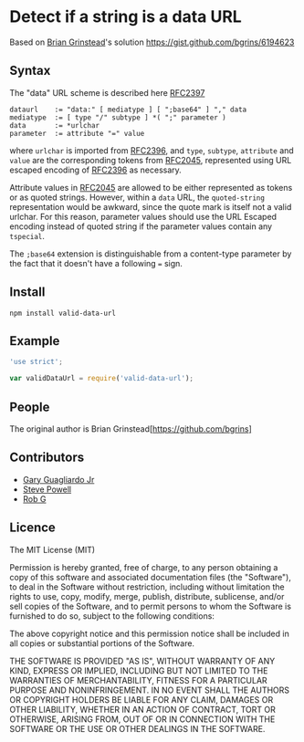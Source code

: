# Detect if a string is a data URL

Based on [Brian Grinstead](https://github.com/bgrins)'s solution https://gist.github.com/bgrins/6194623


## Syntax

The "data" URL scheme is described here [RFC2397](https://tools.ietf.org/html/rfc2397)

    dataurl    := "data:" [ mediatype ] [ ";base64" ] "," data
    mediatype  := [ type "/" subtype ] *( ";" parameter )
    data       := *urlchar
    parameter  := attribute "=" value

where `urlchar` is imported from [RFC2396](https://www.ietf.org/rfc/rfc2045.txt), and `type`, `subtype`, `attribute` and `value` are the corresponding tokens from [RFC2045](https://www.ietf.org/rfc/rfc2045.txt), represented using URL escaped encoding of [RFC2396](https://www.ietf.org/rfc/rfc2396.txt) as necessary.

Attribute values in [RFC2045](https://www.ietf.org/rfc/rfc2045.txt) are allowed to be either represented as tokens or as quoted strings. However, within a `data` URL, the `quoted-string` representation would be awkward, since the quote mark is itself not a valid urlchar. For this reason, parameter values should use the URL Escaped encoding instead of quoted string if the parameter values contain any `tspecial`.

The `;base64` extension is distinguishable from a content-type parameter by the fact that it doesn't have a following `=` sign.


## Install

```
npm install valid-data-url

```


## Example

```javascript
'use strict';

var validDataUrl = require('valid-data-url');

```

## People

The original author is Brian Grinstead[https://github.com/bgrins]


## Contributors

 - [Gary Guagliardo Jr](https://github.com/guag)
 - [Steve Powell](https://github.com/steve-p-com)
 - [Rob G](https://github.com/Mottie)


## Licence

The MIT License (MIT)

Permission is hereby granted, free of charge, to any person obtaining a copy
of this software and associated documentation files (the "Software"), to deal
in the Software without restriction, including without limitation the rights
to use, copy, modify, merge, publish, distribute, sublicense, and/or sell
copies of the Software, and to permit persons to whom the Software is
furnished to do so, subject to the following conditions:

The above copyright notice and this permission notice shall be included in all
copies or substantial portions of the Software.

THE SOFTWARE IS PROVIDED "AS IS", WITHOUT WARRANTY OF ANY KIND, EXPRESS OR
IMPLIED, INCLUDING BUT NOT LIMITED TO THE WARRANTIES OF MERCHANTABILITY,
FITNESS FOR A PARTICULAR PURPOSE AND NONINFRINGEMENT. IN NO EVENT SHALL THE
AUTHORS OR COPYRIGHT HOLDERS BE LIABLE FOR ANY CLAIM, DAMAGES OR OTHER
LIABILITY, WHETHER IN AN ACTION OF CONTRACT, TORT OR OTHERWISE, ARISING FROM,
OUT OF OR IN CONNECTION WITH THE SOFTWARE OR THE USE OR OTHER DEALINGS IN THE
SOFTWARE.


